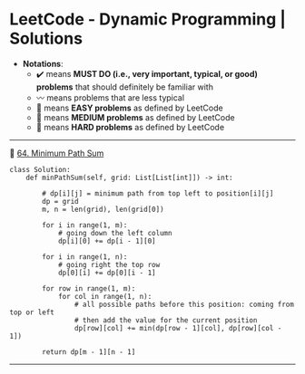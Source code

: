 # LeetCode - Dynamic Programming | Solutions
* **Notations**: 
  * :heavy_check_mark: means **MUST DO (i.e., very important, typical, or good) problems** that should definitely be familiar with
  * :wavy_dash: means problems that are less typical
  * :green_book: means **EASY problems** as defined by LeetCode
  * :orange_book: means **MEDIUM problems** as defined by LeetCode
  * :closed_book: means **HARD problems** as defined by LeetCode

---
:orange_book: [64. Minimum Path Sum](https://leetcode.com/problems/minimum-path-sum/)

```
class Solution:
    def minPathSum(self, grid: List[List[int]]) -> int:
        
        # dp[i][j] = minimum path from top left to position[i][j]
        dp = grid
        m, n = len(grid), len(grid[0])
        
        for i in range(1, m):
            # going down the left column
            dp[i][0] += dp[i - 1][0]
        
        for i in range(1, n):
            # going right the top row
            dp[0][i] += dp[0][i - 1]
        
        for row in range(1, m):
            for col in range(1, n):
                # all possible paths before this position: coming from top or left
                # then add the value for the current position
                dp[row][col] += min(dp[row - 1][col], dp[row][col - 1])
        
        return dp[m - 1][n - 1]
```

---
